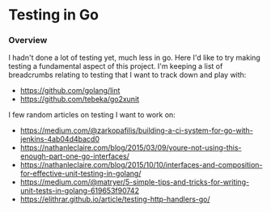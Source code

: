 # Testing in Go

### Overview

I hadn't done a lot of testing yet, much less in go.  Here I'd like to try making testing a fundamental aspect of this project.  I'm keeping a list of breadcrumbs relating to testing that I want to track down and play with:

- https://github.com/golang/lint
- https://github.com/tebeka/go2xunit

I few random articles on testing I want to work on:

- https://medium.com/@zarkopafilis/building-a-ci-system-for-go-with-jenkins-4ab04d4bacd0
- https://nathanleclaire.com/blog/2015/03/09/youre-not-using-this-enough-part-one-go-interfaces/
- https://nathanleclaire.com/blog/2015/10/10/interfaces-and-composition-for-effective-unit-testing-in-golang/
- https://medium.com/@matryer/5-simple-tips-and-tricks-for-writing-unit-tests-in-golang-619653f90742
- https://elithrar.github.io/article/testing-http-handlers-go/
